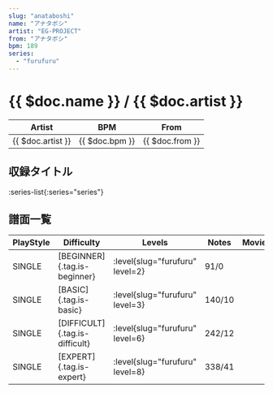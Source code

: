 ```yaml
---
slug: "anataboshi"
name: "アナタボシ"
artist: "EG-PROJECT"
from: "アナタボシ"
bpm: 189
series:
  - "furufuru"
---
```


# {{ $doc.name }} / {{ $doc.artist }}

|Artist|BPM|From|
|------|---|----|
|{{ $doc.artist }}|{{ $doc.bpm }}|{{ $doc.from }}|

## 収録タイトル

:series-list{:series="series"}

## 譜面一覧

|PlayStyle|Difficulty|Levels|Notes|Movie|
|---------|----------|------|-----|-----|
|SINGLE|[BEGINNER]{.tag.is-beginner}|<div class="field is-grouped is-grouped-multiline"> :level{slug="furufuru" level=2}</div>|91/0||
|SINGLE|[BASIC]{.tag.is-basic}|<div class="field is-grouped is-grouped-multiline"> :level{slug="furufuru" level=3}</div>|140/10||
|SINGLE|[DIFFICULT]{.tag.is-difficult}|<div class="field is-grouped is-grouped-multiline"> :level{slug="furufuru" level=6}</div>|242/12||
|SINGLE|[EXPERT]{.tag.is-expert}|<div class="field is-grouped is-grouped-multiline"> :level{slug="furufuru" level=8}</div>|338/41||
